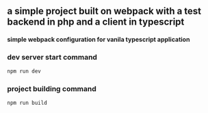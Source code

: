 ## a simple project built on webpack with a test backend in php and a client in typescript

#### simple webpack configuration for vanila typescript application 

### dev server start command
```bash
npm run dev 
```
### project building command
```bash
npm run build
```
